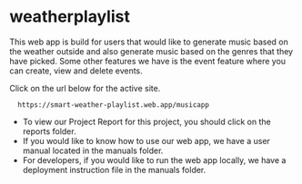 # weatherplaylist
This web app is build for users that would like to generate music based on the weather outside 
and also generate music based on the genres that they have picked. Some other features we have 
is the event feature where you can create, view and delete events. 

Click on the url below for the active site.

      https://smart-weather-playlist.web.app/musicapp

* To view our Project Report for this project, you should click on the reports folder.
* If you would like to know how to use our web app, we have a user manual located in the manuals folder.
* For developers, if you would like to run the web app locally, we have a deployment instruction file in the manuals folder.




